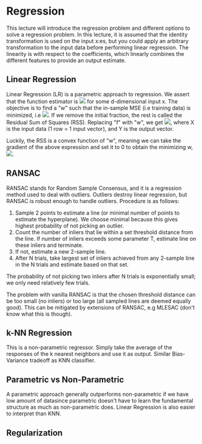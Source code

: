 # Regression
This lecture will introduce the regression problem and different options to solve a regression problem.
In this lecture, it is assumed that the identity transformation is used on the input x:es, but you could
apply an arbitrary transformation to the input data before performing linear regression. The linearity is 
with respect to the coefficients, which linearly combines the different features to provide an output estimate.

## Linear Regression
Linear Regression (LR) is a parametric approach to regression. We assert that the function estimator is 
<img src="https://render.githubusercontent.com/render/math?math=\hat{f}(x)=w^Tx">
for some d-dimensional input x. The objective is to find a "w" such that the in-sample MSE (i.e training 
data) is minimized, i.e 
<img src="https://render.githubusercontent.com/render/math?math=E_{in}(\hat{f})=\frac{1}{N}\times\sum_{n=1}^N(\hat{f}(x_n)-y_n)^2">.
If we remove the initial fraction, the rest is called the Residual Sum of Squares (RSS). Replacing "f" with "w",
we get
<img src="https://render.githubusercontent.com/render/math?math=E_{in}(w)=\frac{1}{N}\times||Xw-Y||^2">,
where X is the input data (1 row = 1 input vector), and Y is the output vector. 

Luckily, the RSS is a convex function of "w", meaning we can take the gradient of the above expression and 
set it to 0 to obtain the minimizing w,
<img src="https://render.githubusercontent.com/render/math?math=w=(X^TX)^{-1}X^TY">.

## RANSAC
RANSAC stands for Random Sample Consensus, and it is a regression method used to deal with outliers. Outliers
destroy linear regression, but RANSAC is robust enough to handle outliers. Procedure is as follows:
1. Sample 2 points to estimate a line (or minimal number of points to estimate the hyperplane). We choose minimal
because this gives highest probability of not picking an outlier. 
2. Count the number of inliers that lie within a set threshold distance from the line. If number of inliers 
exceeds some parameter T, estimate line on these inliers and terminate.
3. If not, estimate a new 2-sample line.
4. After N trials, take largest set of inliers achieved from any 2-sample line in the N trials and estimate 
based on that set.

The probability of not picking two inliers after N trials is exponentially small; we only need relatively 
few trials.

The problem with vanilla RANSAC is that the chosen threshold distance can be too small (no inliers) or too 
large (all sampled lines are deemed equally good). This can be mitigated by extensions of RANSAC, e.g MLESAC
(don't know what this is though).

## k-NN Regression
This is a non-parametric regressor. Simply take the average of the responses of the k nearest neighbors and 
use it as output. Similar Bias-Variance tradeoff as KNN classifier.

## Parametric vs Non-Parametric
A parametric approach generally outperforms non-parametric if we have low amount of datasince parametric doesn't have 
to learn the fundamental structure as much as non-parametric does. Linear Regression is also easier to interpret
than KNN.

## Regularization


